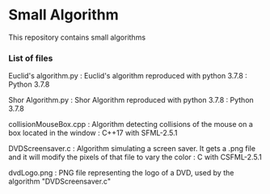 # Small Algorithm
This repository contains small algorithms

### List of files

Euclid's algorithm.py : Euclid's algorithm reproduced with python 3.7.8 : Python 3.7.8

Shor Algorithm.py : Shor Algorithm reproduced with python 3.7.8 : Python 3.7.8

collisionMouseBox.cpp : Algorithm detecting collisions of the mouse on a box located in the window : C++17 with SFML-2.5.1

DVDScreensaver.c : Algorithm simulating a screen saver. It gets a .png file and it will modify the pixels of that file to vary the color : C with CSFML-2.5.1

dvdLogo.png : PNG file representing the logo of a DVD, used by the algorithm "DVDScreensaver.c"
